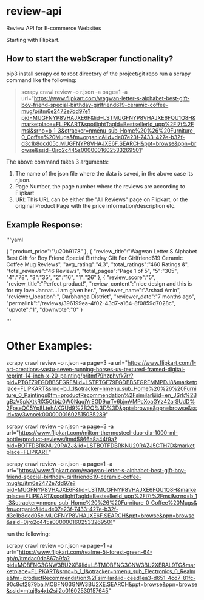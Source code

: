 # review-api
Review API for E-commerce Websites

Starting with Flipkart.

## How to start the webScraper functionality?

pip3 install scrapy
cd to root directory of the project/git repo
run a scrapy command like the following:

> scrapy crawl review -o r.json -a page=1 -a url="https://www.flipkart.com/wagwan-letter-s-alphabet-best-gift-boy-friend-special-birthday-girlfriend619-ceramic-coffee-mug/p/itm6e2472e7dd97e?pid=MUGFNYP8VHAJXE6F&lid=LSTMUGFNYP8VHAJXE6FQU1Q8H&marketplace=FLIPKART&spotlightTagId=BestsellerId_upp%2Fi7t%2Fmsi&srno=b_1_3&otracker=nmenu_sub_Home%20%26%20Furniture_0_Coffee%20Mugs&fm=organic&iid=de07e23f-7433-427e-b32f-d3c1b8dcd05c.MUGFNYP8VHAJXE6F.SEARCH&ppt=browse&ppn=browse&ssid=0jro2c445s0000001602533269501"

The above command takes 3 arguments:

1. The name of the json file where the data is saved, in the above case its r.json.
2. Page Number, the page number where the reviews are according to Flipkart
3. URl: This URL can be either the "All Reviews" page on Flipkart, or the original Product Page with the price information/description etc.


## Example Response:

'''yaml

{
    "product_price":"\u20b9178"
},
{
    "review_title":"Wagwan Letter S Alphabet Best Gift for Boy Friend Special Birthday Gift For Girlfriend619 Ceramic Coffee Mug Reviews",
    "avg_rating":"4.3",
    "total_ratings":"460 Ratings &",
    "total_reviews":"46 Reviews",
    "total_pages":"Page 1 of 5",
    "5":"305",
    "4":"78",
    "3":"35",
    "2":"16",
    "1":"26"
},
{
    "review_score":"5",
    "review_title":"Perfect product!",
    "review_content":"nice design and this is for my love Jannat...I am given her.",
    "reviewer_name":"Arshad  Amin",
    "reviewer_location":", Darbhanga District",
    "reviewer_date":"7 months ago",
    "permalink":"/reviews/396199ea-4f02-43d7-a164-8f0859d7028c",
    "upvote":"1",
    "downvote":"0"
}

'''

# Other Examples:

scrapy crawl review -o r.json -a page=3 -a url="https://www.flipkart.com/1-art-creations-vastu-seven-running-horses-uv-textured-framed-digital-reprint-14-inch-x-20-painting/p/itmf79hzphvfk7rr?pid=PTGF79FGDBBSFGRF&lid=LSTPTGF79FGDBBSFGRFMMPDJ8&marketplace=FLIPKART&srno=b_1_1&otracker=nmenu_sub_Home%20%26%20Furniture_0_Paintings&fm=productRecommendation%2Fsimilar&iid=en_JSrk%2BgBzV5pkXtkRlX5Otbjz0W0NqqjYrEGD9qrTv6bjmVMPcXoaGYz42arSUdD%2FpseQC5Yp8LtehAKGUd9%2B2Q%3D%3D&ppt=browse&ppn=browse&ssid=tay3wnoek00000001602515035289"


scrapy crawl review -o r.json -a page=3 -a url="https://www.flipkart.com/milton-thermosteel-duo-dlx-1000-ml-bottle/product-reviews/itmd5866a8a44f9a?pid=BOTFDBRKNU29RAZJ&lid=LSTBOTFDBRKNU29RAZJ5CTH7D&marketplace=FLIPKART"

scrapy crawl review -o r.json -a page=1 -a url="https://www.flipkart.com/wagwan-letter-s-alphabet-best-gift-boy-friend-special-birthday-girlfriend619-ceramic-coffee-mug/p/itm6e2472e7dd97e?pid=MUGFNYP8VHAJXE6F&lid=LSTMUGFNYP8VHAJXE6FQU1Q8H&marketplace=FLIPKART&spotlightTagId=BestsellerId_upp%2Fi7t%2Fmsi&srno=b_1_3&otracker=nmenu_sub_Home%20%26%20Furniture_0_Coffee%20Mugs&fm=organic&iid=de07e23f-7433-427e-b32f-d3c1b8dcd05c.MUGFNYP8VHAJXE6F.SEARCH&ppt=browse&ppn=browse&ssid=0jro2c445s0000001602533269501"





run the following:

scrapy crawl review -o r.json -a page=1 -a url="https://www.flipkart.com/realme-5i-forest-green-64-gb/p/itmdac0da867a9fa?pid=MOBFNG3GNW3BU2XE&lid=LSTMOBFNG3GNW3BU2XERAL9TG&marketplace=FLIPKART&srno=b_1_1&otracker=nmenu_sub_Electronics_0_Realme&fm=productRecommendation%2Fsimilar&iid=ceed1ea3-d651-4cd7-81fc-90c8cf2879ba.MOBFNG3GNW3BU2XE.SEARCH&ppt=browse&ppn=browse&ssid=mtqj6s4xb2sii2o01602530157645"